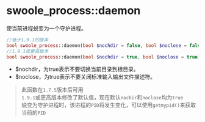 # swoole_process::daemon

使当前进程蜕变为一个守护进程。
```php
//低于1.9.1的版本
bool swoole_process::daemon(bool $nochdir = false, bool $noclose = false);
//1.9.1或更高版本
bool swoole_process::daemon(bool $nochdir = true, bool $noclose = true);
```
* $nochdir，为true表示不要切换当前目录到根目录。
* $noclose，为true表示不要关闭标准输入输出文件描述符。

> 此函数在`1.7.5`版本后可用  
> `1.9.1`或更高版本修改了默认值，现在默认`nochir`和`noclose`均为`true`  
> 蜕变为守护进程时，该进程的`PID`将发生变化，可以使用`getmypid()`来获取当前的`PID`

